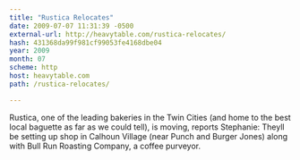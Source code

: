 ```yaml
---
title: "Rustica Relocates"
date: 2009-07-07 11:31:39 -0500
external-url: http://heavytable.com/rustica-relocates/
hash: 431368da99f981cf99053fe4168dbe04
year: 2009
month: 07
scheme: http
host: heavytable.com
path: /rustica-relocates/

---
```


Rustica, one of the leading bakeries in the Twin Cities (and home to the best local baguette as far as we could tell), is moving, reports Stephanie: Theyll be setting up shop in Calhoun Village (near Punch and Burger Jones) along with Bull Run Roasting Company, a coffee purveyor.
